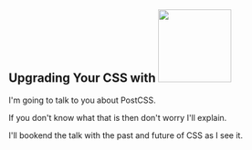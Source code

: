 <h2 class="darker">Upgrading Your CSS with <img src="../assets/logos/postcss-logo.svg" class="plain title-logo vmiddle" style="height:8rem" /></h2>

<aside class="notes">
I'm going to talk to you about PostCSS.

If you don't know what that is then don't worry I'll explain.

I'll bookend the talk with the past and future of CSS as I see it.
</aside>

